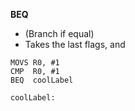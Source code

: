 **BEQ**
- (Branch if equal)
- Takes the last flags, and 
```arm
MOVS R0, #1
CMP  R0, #1
BEQ  coolLabel

coolLabel:
```
